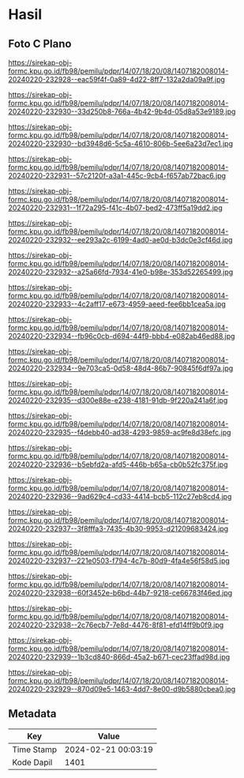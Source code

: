 # Hasil

## Foto C Plano

https://sirekap-obj-formc.kpu.go.id/fb98/pemilu/pdpr/14/07/18/20/08/1407182008014-20240220-232928--eac59f4f-0a89-4d22-8ff7-132a2da09a9f.jpg

https://sirekap-obj-formc.kpu.go.id/fb98/pemilu/pdpr/14/07/18/20/08/1407182008014-20240220-232930--33d250b8-766a-4b42-9b4d-05d8a53e9189.jpg

https://sirekap-obj-formc.kpu.go.id/fb98/pemilu/pdpr/14/07/18/20/08/1407182008014-20240220-232930--bd3948d6-5c5a-4610-806b-5ee6a23d7ec1.jpg

https://sirekap-obj-formc.kpu.go.id/fb98/pemilu/pdpr/14/07/18/20/08/1407182008014-20240220-232931--57c2120f-a3a1-445c-9cb4-f657ab72bac6.jpg

https://sirekap-obj-formc.kpu.go.id/fb98/pemilu/pdpr/14/07/18/20/08/1407182008014-20240220-232931--1f72a295-f41c-4b07-bed2-473ff5a19dd2.jpg

https://sirekap-obj-formc.kpu.go.id/fb98/pemilu/pdpr/14/07/18/20/08/1407182008014-20240220-232932--ee293a2c-6199-4ad0-ae0d-b3dc0e3cf46d.jpg

https://sirekap-obj-formc.kpu.go.id/fb98/pemilu/pdpr/14/07/18/20/08/1407182008014-20240220-232932--a25a66fd-7934-41e0-b98e-353d52265499.jpg

https://sirekap-obj-formc.kpu.go.id/fb98/pemilu/pdpr/14/07/18/20/08/1407182008014-20240220-232933--4c2aff17-e673-4959-aeed-fee6bb1cea5a.jpg

https://sirekap-obj-formc.kpu.go.id/fb98/pemilu/pdpr/14/07/18/20/08/1407182008014-20240220-232934--fb96c0cb-d694-44f9-bbb4-e082ab46ed88.jpg

https://sirekap-obj-formc.kpu.go.id/fb98/pemilu/pdpr/14/07/18/20/08/1407182008014-20240220-232934--9e703ca5-0d58-48d4-86b7-90845f6df97a.jpg

https://sirekap-obj-formc.kpu.go.id/fb98/pemilu/pdpr/14/07/18/20/08/1407182008014-20240220-232935--d300e88e-e238-4181-91db-9f220a241a6f.jpg

https://sirekap-obj-formc.kpu.go.id/fb98/pemilu/pdpr/14/07/18/20/08/1407182008014-20240220-232935--f4debb40-ad38-4293-9859-ac9fe8d38efc.jpg

https://sirekap-obj-formc.kpu.go.id/fb98/pemilu/pdpr/14/07/18/20/08/1407182008014-20240220-232936--b5ebfd2a-afd5-446b-b65a-cb0b52fc375f.jpg

https://sirekap-obj-formc.kpu.go.id/fb98/pemilu/pdpr/14/07/18/20/08/1407182008014-20240220-232936--9ad629c4-cd33-4414-bcb5-112c27eb8cd4.jpg

https://sirekap-obj-formc.kpu.go.id/fb98/pemilu/pdpr/14/07/18/20/08/1407182008014-20240220-232937--3f8fffa3-7435-4b30-9953-d21209683424.jpg

https://sirekap-obj-formc.kpu.go.id/fb98/pemilu/pdpr/14/07/18/20/08/1407182008014-20240220-232937--221e0503-f794-4c7b-80d9-4fa4e56f58d5.jpg

https://sirekap-obj-formc.kpu.go.id/fb98/pemilu/pdpr/14/07/18/20/08/1407182008014-20240220-232938--60f3452e-b6bd-44b7-9218-ce66783f46ed.jpg

https://sirekap-obj-formc.kpu.go.id/fb98/pemilu/pdpr/14/07/18/20/08/1407182008014-20240220-232938--2c76ecb7-7e8d-4476-8f81-efd14ff9b0f9.jpg

https://sirekap-obj-formc.kpu.go.id/fb98/pemilu/pdpr/14/07/18/20/08/1407182008014-20240220-232939--1b3cd840-866d-45a2-b671-cec23ffad98d.jpg

https://sirekap-obj-formc.kpu.go.id/fb98/pemilu/pdpr/14/07/18/20/08/1407182008014-20240220-232929--870d09e5-1463-4dd7-8e00-d9b5880cbea0.jpg


## Metadata

| Key        | Value               |
| ---------- | ------------------- |
| Time Stamp | 2024-02-21 00:03:19 |
| Kode Dapil | 1401                |



